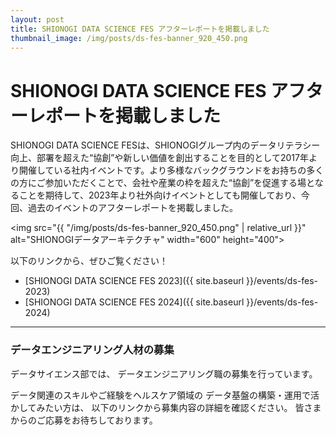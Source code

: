 ```yaml
--- 
layout: post
title: SHIONOGI DATA SCIENCE FES アフターレポートを掲載しました
thumbnail_image: /img/posts/ds-fes-banner_920_450.png
---
```


# SHIONOGI DATA SCIENCE FES アフターレポートを掲載しました

SHIONOGI DATA SCIENCE FESは、SHIONOGIグループ内のデータリテラシー向上、部署を超えた“協創”や新しい価値を創出することを目的として2017年より開催している社内イベントです。より多様なバックグラウンドをお持ちの多くの方にご参加いただくことで、会社や産業の枠を超えた“協創”を促進する場となることを期待して、2023年より社外向けイベントとしても開催しており、今回、過去のイベントのアフターレポートを掲載しました。

<img src="{{ "/img/posts/ds-fes-banner_920_450.png" | relative_url }}" alt="SHIONOGIデータアーキテクチャ" width="600" height="400">


以下のリンクから、ぜひご覧ください！

- [SHIONOGI DATA SCIENCE FES 2023]({{ site.baseurl }}/events/ds-fes-2023)
- [SHIONOGI DATA SCIENCE FES 2024]({{ site.baseurl }}/events/ds-fes-2024)

---

### データエンジニアリング人材の募集
データサイエンス部では、
データエンジニアリング職の募集を行っています。

データ関連のスキルやご経験をヘルスケア領域の
データ基盤の構築・運用で活かしてみたい方は、
以下のリンクから募集内容の詳細を確認ください。
皆さまからのご応募をお待ちしております。

